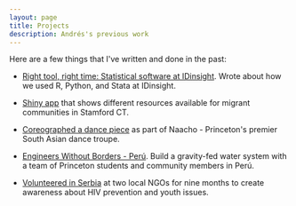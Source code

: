 ```yaml
---
layout: page
title: Projects
description: Andrés's previous work
---
```

Here are a few things that I've written and done in the past:

* [Right tool, right time: Statistical software at IDinsight](https://medium.com/idinsight-blog/right-tool-right-time-statistical-softwares-at-idinsight-2fef44a1d4c9). Wrote about how we used R, Python, and Stata at IDinsight.

* [Shiny app](https://building1community.shinyapps.io/b1c_asset_mapping/) that shows different resources available for migrant communities in Stamford CT.

* [Coreographed a dance piece](https://www.youtube.com/watch?v=1-RejKfxeSk) as part of Naacho - Princeton's premier South Asian dance troupe.

* [Engineers Without Borders - Perú](https://ewb.princeton.edu/peru-blog/a-pms-reflections-by-andres-parrado/). Build a gravity-fed water system with a team of Princeton students and community members in Perú.

* [Volunteered in Serbia](https://www.princeton.edu/bridgeyear/updates/serbia/index.xml?id=4215) at two local NGOs for nine months to create awareness about HIV prevention and youth issues.



<!-- Note: this is how to write a comment in HTML. Everything in here won't show up on your webpage.-->

<!--
To increase the size of the title, use fewer # in front of the paper title.
To decrease the size of the title, use more #. 
To remove the italics, remove the * before and after the description
To remove the underline from the title, remove the <u> tags (<u> and </u>)
-->